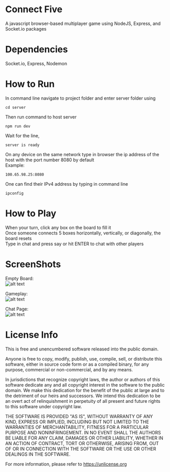 # Connect Five
A javascript browser-based multiplayer game using NodeJS, Express, and Socket.io packages

# Dependencies
Socket.io, Express, Nodemon

# How to Run
In command line navigate to project folder and enter server folder using
```
cd server
```
Then run command to host server
```
npm run dev
```
Wait for the line,
```
server is ready
```
On any device on the same network type in browser the ip address of the host with the port number 8080 by default  
Example:
```
100.65.98.25:8080
```
One can find their IPv4 address by typing in command line
```
ipconfig
```

# How to Play
When your turn, click any box on the board to fill it  
Once someone connects 5 boxes horizontally, vertically, or diagonally, the board resets  
Type in chat and press say or hit ENTER to chat with other players  

# ScreenShots
Empty Board:  
![alt text](https://github.com/KHodow677/ConnectFive/blob/main/Screenshots/EmptyPage.PNG?raw=true)

Gameplay:  
![alt text](https://github.com/KHodow677/ConnectFive/blob/main/Screenshots/FullPage.PNG?raw=true)

Chat Page:  
![alt text](https://github.com/KHodow677/ConnectFive/blob/main/Screenshots/ChatPage.PNG?raw=true)

# License Info
This is free and unencumbered software released into the public domain.

Anyone is free to copy, modify, publish, use, compile, sell, or
distribute this software, either in source code form or as a compiled
binary, for any purpose, commercial or non-commercial, and by any
means.

In jurisdictions that recognize copyright laws, the author or authors
of this software dedicate any and all copyright interest in the
software to the public domain. We make this dedication for the benefit
of the public at large and to the detriment of our heirs and
successors. We intend this dedication to be an overt act of
relinquishment in perpetuity of all present and future rights to this
software under copyright law.

THE SOFTWARE IS PROVIDED "AS IS", WITHOUT WARRANTY OF ANY KIND,
EXPRESS OR IMPLIED, INCLUDING BUT NOT LIMITED TO THE WARRANTIES OF
MERCHANTABILITY, FITNESS FOR A PARTICULAR PURPOSE AND NONINFRINGEMENT.
IN NO EVENT SHALL THE AUTHORS BE LIABLE FOR ANY CLAIM, DAMAGES OR
OTHER LIABILITY, WHETHER IN AN ACTION OF CONTRACT, TORT OR OTHERWISE,
ARISING FROM, OUT OF OR IN CONNECTION WITH THE SOFTWARE OR THE USE OR
OTHER DEALINGS IN THE SOFTWARE.

For more information, please refer to <https://unlicense.org>
